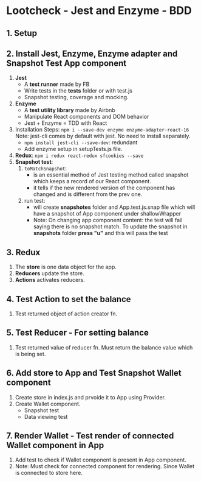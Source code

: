 # Lootcheck - Jest and Enzyme - BDD

## 1. Setup

## 2. Install Jest, Enzyme, Enzyme adapter and Snapshot Test App component
1. **Jest**
    * A **test runner** made by FB
    * Write tests in the __tests__ folder or with test.js
    * Snapshot testing, coverage and mocking.
2. **Enzyme**
    * A **test utility library** made by Airbnb
    * Manipulate React components and DOM behavior
    * Jest + Enzyme = TDD with React
3. Installation Steps: `npm i --save-dev enzyme enzyme-adapter-react-16` Note: jest-cli comes by default with jest. No need to install separately.
    * `npm install jest-cli --save-dev`: redundant
    * Add enzyme setup in setupTests.js file.
4. **Redux**: `npm i redux react-redux sfcookies --save`
5. **Snapshot test**:
    1. `toMatchSnapshot`:
        * is an essential method of Jest testing method called snapshot which keeps a record of our React component.
        * it tells if the new rendered version of the component has changed and is different from the prev one.
    2. run test: 
        - will create __snapshotes__ folder and App.test.js.snap file which will have a snapshot of App component under shallowWrapper
        * Note: On changing app component content: the test will fail saying there is no snapshot match. To update the snapshot in __snapshots__ folder **press "u"** and this will pass the test

## 3. Redux
1. The **store** is one data object for the app.
2. **Reducers** update the store.
3. **Actions** activates reducers.

## 4. Test Action to set the balance
1. Test returned object of action creator fn.

## 5. Test Reducer - For setting balance
1. Test returned value of reducer fn. Must return the balance value which is being set.

## 6. Add store to App and Test Snapshot Wallet component
1. Create store in index.js and prvoide it to App using Provider.
2. Create Wallet component. 
    * Snapshot test
    * Data viewing test

## 7. Render Wallet - Test render of connected Wallet component in App
1. Add test to check if Wallet component is present in App component.
2. Note: Must check for connected component for rendering. Since Wallet is connected to store here.
